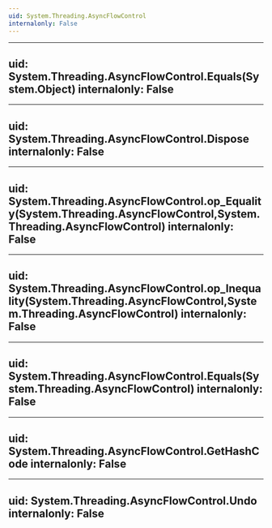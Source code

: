 ```yaml
---
uid: System.Threading.AsyncFlowControl
internalonly: False
---
```


---
uid: System.Threading.AsyncFlowControl.Equals(System.Object)
internalonly: False
---

---
uid: System.Threading.AsyncFlowControl.Dispose
internalonly: False
---

---
uid: System.Threading.AsyncFlowControl.op_Equality(System.Threading.AsyncFlowControl,System.Threading.AsyncFlowControl)
internalonly: False
---

---
uid: System.Threading.AsyncFlowControl.op_Inequality(System.Threading.AsyncFlowControl,System.Threading.AsyncFlowControl)
internalonly: False
---

---
uid: System.Threading.AsyncFlowControl.Equals(System.Threading.AsyncFlowControl)
internalonly: False
---

---
uid: System.Threading.AsyncFlowControl.GetHashCode
internalonly: False
---

---
uid: System.Threading.AsyncFlowControl.Undo
internalonly: False
---

